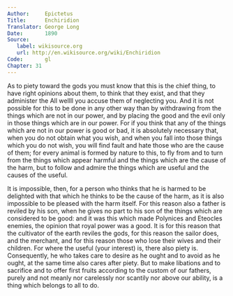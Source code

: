 ```yaml
---
Author:     Epictetus  
Title:      Enchiridion  
Translator: George Long  
Date:       1890  
Source:
   label: wikisource.org
   url: http://en.wikisource.org/wiki/Enchiridion
Code:       gl  
Chapter: 31
---
```


As to piety toward the gods you must know that this is the chief thing, to have
right opinions about them, to think that they exist, and that they administer
the All wellll you accuse them of neglecting
you. And it is not possible for this to be done in any other way than by
withdrawing from the things which are not in our power, and by placing the good
and the evil only in those things which are in our power. For if you think that
any of the things which are not in our power is good or bad, it is absolutely
necessary that, when you do not obtain what you wish, and when you fall into
those things which you do not wish, you will find fault and hate those who are
the cause of them; for every animal is formed by nature to this, to fly from
and to turn from the things which appear harmful and the things which are the
cause of the harm, but to follow and admire the things which are useful and the
causes of the useful.

It is impossible, then, for a person who thinks that he is harmed to be
delighted with that which he thinks to be the cause of the harm, as it is also
impossible to be pleased with the harm itself. For this reason also a father is
reviled by his son, when he gives no part to his son of the things which are
considered to be good: and it was this which made Polynices and Eteocles
enemies, the opinion that royal power was a good. It is for this reason that
the cultivator of the earth reviles the gods, for this reason the sailor does,
and the merchant, and for this reason those who lose their wives and their
children. For where the useful (your interest) is, there also piety is.
Consequently, he who takes care to desire as he ought and to avoid as he ought,
at the same time also cares after piety. But to make libations and to sacrifice
and to offer first fruits according to the custom of our fathers, purely and
not meanly nor carelessly nor scantily nor above our ability, is a thing which
belongs to all to do.


